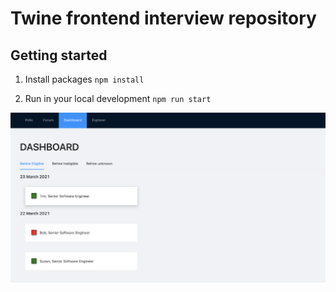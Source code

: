 # Twine frontend interview repository

## Getting started

1. Install packages
   `npm install`

2. Run in your local development
   `npm run start`

![screenshot.png](screenshot.png)
